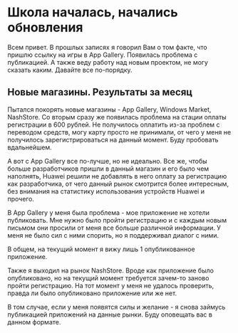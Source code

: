 # Школа началась, начались обновления

Всем привет. В прошлых записях я говорил Вам о том факте, что пришлю ссылку на игры в App Gallery. Появилась проблема
с публикацией. А также веду работу над новым проектом, не могу сказать каким. Давайте все по-порядку.

## Новые магазины. Результаты за месяц

Пытался покорять новые магазины - App Gallery, Windows Market, NashStore. Со вторым сразу же появилась проблема на
стации оплаты регистрации в 600 рублей. Не получилось оплатить из-за проблем с переводом средств, могу карту просто
не принимали, от чего у меня не получилось зарегистрироваться на данный момент. Буду пробовать вдальнейшем.

А вот с App Gallery все по-лучше, но не идеально. Все же, чтобы больше разработчиков пришли в данный магазин и его
было чем наполнять, Huawei решили не добавлять в него оплату за регистрацию как разработчика, от чего данный рынок
смотрится более интересным, без внимания на статистику использования устройств Huawei и прочего.

В App Gallery у меня была проблема - мое приложение не хотели публиковать. Мне нужно было пройти регистрацию и с
каждым новым письмом они просили от меня все больше различной информации. У меня не было сил с ними спорить, но я
поддерживал диалог с ними.

В общем, на текущий момент я вижу лишь 1 опубликованное приложение.

Также я выходил на рынок NashStore. Вроде как приложение было опубликовано, но на текущий момент требуется зачем-то
заново пройти регистрацию. На тот момент у меня не удалось проверить, правда ли было опубликовано приложение или же
нет.

В том случае, если у меня появятся силы и желание - я снова займусь публикацией приложений на данные рынки. Буду
оповещать вас в данном формате.
